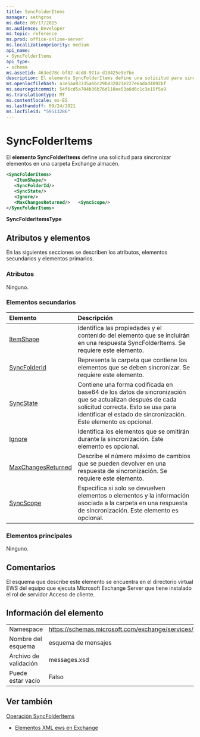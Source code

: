 ```yaml
---
title: SyncFolderItems
manager: sethgros
ms.date: 09/17/2015
ms.audience: Developer
ms.topic: reference
ms.prod: office-online-server
ms.localizationpriority: medium
api_name:
- SyncFolderItems
api_type:
- schema
ms.assetid: 463ed78c-bf82-4cd8-971a-d18425e9e7be
description: El elemento SyncFolderItems define una solicitud para sincronizar elementos en una carpeta Exchange almacén.
ms.openlocfilehash: a3e5aa83335a6bc29b832021e227e6adad4092bf
ms.sourcegitcommit: 54f6cd5a704b36b76d110ee53a6d6c1c3e15f5a9
ms.translationtype: MT
ms.contentlocale: es-ES
ms.lasthandoff: 09/24/2021
ms.locfileid: "59513286"
---
```

# <a name="syncfolderitems"></a>SyncFolderItems

El **elemento SyncFolderItems** define una solicitud para sincronizar elementos en una carpeta Exchange almacén. 
  
```xml
<SyncFolderItems>
   <ItemShape/>
   <SyncFolderId/>
   <SyncState/>
   <Ignore/>
   <MaxChangesReturned/>   <SyncScope/>
</SyncFolderItems>
```

 **SyncFolderItemsType**
## <a name="attributes-and-elements"></a>Atributos y elementos

En las siguientes secciones se describen los atributos, elementos secundarios y elementos primarios.
  
### <a name="attributes"></a>Atributos

Ninguno.
  
### <a name="child-elements"></a>Elementos secundarios

|**Elemento**|**Descripción**|
|:-----|:-----|
|[ItemShape](itemshape.md) <br/> |Identifica las propiedades y el contenido del elemento que se incluirán en una respuesta SyncFolderItems. Se requiere este elemento.  <br/> |
|[SyncFolderId](syncfolderid.md) <br/> |Representa la carpeta que contiene los elementos que se deben sincronizar. Se requiere este elemento.  <br/> |
|[SyncState](syncstate-ex15websvcsotherref.md) <br/> |Contiene una forma codificada en base64 de los datos de sincronización que se actualizan después de cada solicitud correcta. Esto se usa para identificar el estado de sincronización. Este elemento es opcional.  <br/> |
|[Ignore](ignore.md) <br/> |Identifica los elementos que se omitirán durante la sincronización. Este elemento es opcional.  <br/> |
|[MaxChangesReturned](maxchangesreturned.md) <br/> |Describe el número máximo de cambios que se pueden devolver en una respuesta de sincronización. Se requiere este elemento.  <br/> |
|[SyncScope](syncscope.md) <br/> |Especifica si solo se devuelven elementos o elementos y la información asociada a la carpeta en una respuesta de sincronización. Este elemento es opcional.  <br/> |
   
### <a name="parent-elements"></a>Elementos principales

Ninguno.
  
## <a name="remarks"></a>Comentarios

El esquema que describe este elemento se encuentra en el directorio virtual EWS del equipo que ejecuta Microsoft Exchange Server que tiene instalado el rol de servidor Acceso de cliente.
  
## <a name="element-information"></a>Información del elemento

|||
|:-----|:-----|
|Namespace  <br/> |https://schemas.microsoft.com/exchange/services/2006/messages  <br/> |
|Nombre del esquema  <br/> |esquema de mensajes  <br/> |
|Archivo de validación  <br/> |messages.xsd  <br/> |
|Puede estar vacío  <br/> |Falso  <br/> |
   
## <a name="see-also"></a>Ver también



[Operación SyncFolderItems](syncfolderitems-operation.md)


- [Elementos XML ews en Exchange](ews-xml-elements-in-exchange.md)

